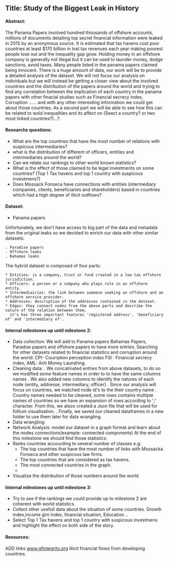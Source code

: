## Title: Study of the Biggest Leak in History
#### Abstract:

The Panama Papers involved hundred thousands of offshore accounts, millions of documents detailing top secret financial information were leaked in 2015 by an anonymous source. It is estimated that tax havens cost poor countries at least $170 billion in lost tax revenues each year making poorest people lose out and the inequality gap grow. Holding money in an offshore company is generally not illegal but it can be used to launder money, dodge sanctions, avoid taxes. Many people listed in the panama papers claimed being innocent. There is a huge amount of data, our work will be to provide a detailed analysis of the dataset. We will not focus our analysis on individuals but we will instead  be getting a closer view about the involved countries and the distribution of the papers  around the world and trying to find any correlation between the implication of each country in the panama papers with other finacial studies such as Financial secrecy index, Corruption ...... and with any other interesting information we could get about those countries. As a second part we will be able to see how this can be related to wold inequalities and its affect on (Seect a country? or two most linked countries?)...?.  

#### Researchs questions: 
- What are the top countries that have the most number of relations with suspicous intermediaries? 
- what is the distribution of different of officers, entities and intermediaries around the world?
- Can we relate our rankings to other world known statistics? 
- What is the effect of those claimed to be legal investments on some countries? (Top 1 Tax havens and top 1 country with suspicous investmens?)
- Does Mossack Fonseca have connections with entities (intermediary companies, clients, beneficiaries and shareholders) based in countries which had a high degree of illicit outflows?
#### Dataset:
- Panama papers

Unfortunately, we don't have access to big part of the data and metadata from the original leaks so we decided to enrich our data with other similar datasets:

    . Paradise papers
    . Offshore leaks
    . Bahamas leaks
    
The hybrid dataset is composed of four parts: 

    * Entities: is a company, trust or fund created in a low tax offshore jurisdiction.
    * Officers: a person or a company who plays role in an offshore entity.
    * Intermediairies: the link between someone seeking an offshore and an offshore service provider.
    * Addresses: description of the addresses contained in the dataset.
    * Edges: they connect nodes from the above parts and describe the nature of the relation between them, 
      it's has three important features 'registered address', 'beneficiary of' and 'intermediary of'.
     
#### Internal milestones up until milestone 2:
- Data collection:
    We will add to Panama papers Bahamas Papers, Paradise papers and offshore papers to have more entries.                         Searching for other datasets related to financial statistics and corruption around the world: CPI- Courrption perception index
    FSI : Financial secrecy index, AML: Anti Money Laundring. 
- Cleaning data: 
    . We concatinated entries from above datasets, to do so we modified some feature names in order to to have the same
      columns names
    . We also added new columns to identify the natures of each node {entity, addresse, intermediary, officer}
    . Since our analysis will focus on countries, we matched node id's to the their country name
    . Country names needed to be cleaned, some rows contains multiple names of countries so we have an expansion of rows
      according to ';' character. From this, we alsoo created a Json file that will be used for follium visualisation.
    . Finally, we saved our cleaned dataframes in a new folder to use them later for data wrangling.
- Data wrangling: 
- Network Analysis: 
  model our dataset in a graph format and learn about the nodes connections(example: connected components) 
At the end of this milestone we should find those statistics:
- Ranks countries accourding to several number of classes e.g:
  - The top countries that have the most number of links with Mossacka Fonseca and other suspicous law firms.
  - The top countries that are considered as tax havens.
  - The most connected countries in the graph.
  -
- Visualize the distribution of those numbers around the world 
#### Internal milestones up until milestone 3:

- Try to see if the rankings we could provide up to milestone 2 are coherent with world statistics.
- Collect other usefull data about the situation of some countries. Growth index,income gini index, financial situation, Education ..
- Select Top 1 Tax havens and top 1 country with suspicous investmens and highlight the effect on both side of the story.

#### Resources:
ADD links
www.gfintegrity.org illicit financial flows from developing countries.
